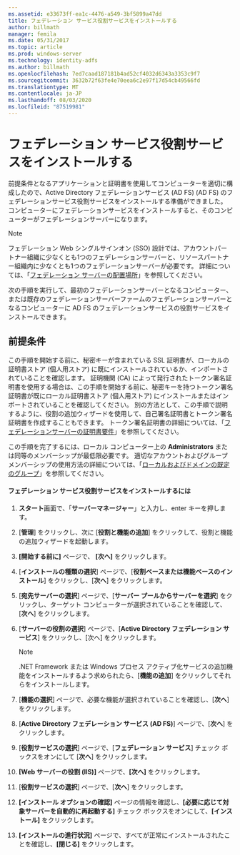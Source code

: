 ```yaml
---
ms.assetid: e33673ff-ea1c-4476-a549-3bf5899a47dd
title: フェデレーション サービス役割サービスをインストールする
author: billmath
manager: femila
ms.date: 05/31/2017
ms.topic: article
ms.prod: windows-server
ms.technology: identity-adfs
ms.author: billmath
ms.openlocfilehash: 7ed7caad187181b4ad52cf4032d6343a3353c9f7
ms.sourcegitcommit: 3632b72f63fe4e70eea6c2e97f17d54cb49566fd
ms.translationtype: MT
ms.contentlocale: ja-JP
ms.lasthandoff: 08/03/2020
ms.locfileid: "87519981"
---
```

# <a name="install-the-federation-service-role-service"></a>フェデレーション サービス役割サービスをインストールする

前提条件となるアプリケーションと証明書を使用してコンピューターを適切に構成したので、Active Directory フェデレーションサービス (AD FS) (AD FS) のフェデレーションサービス役割サービスをインストールする準備ができました。 コンピューターにフェデレーションサービスをインストールすると、そのコンピューターがフェデレーションサーバーになります。

> [!NOTE]
> フェデレーション Web シングルサインオン (SSO) 設計では、アカウントパートナー組織に少なくとも1つのフェデレーションサーバーと、リソースパートナー組織内に少なくとも1つのフェデレーションサーバーが必要です。 詳細については、「[フェデレーション サーバーの配置場所](/previous-versions/windows/it-pro/windows-server-2012-R2-and-2012/dd807127(v=ws.11))」を参照してください。

次の手順を実行して、最初のフェデレーションサーバーとなるコンピューター、または既存のフェデレーションサーバーファームのフェデレーションサーバーとなるコンピューターに AD FS のフェデレーションサービスの役割サービスをインストールできます。

## <a name="prerequisites"></a>前提条件
この手順を開始する前に、秘密キーが含まれている SSL 証明書が、ローカルの証明書ストア (個人用ストア) に既にインストールされているか、インポートされていることを確認します。 証明機関 (CA) によって発行されたトークン署名証明書を使用する場合は、この手順を開始する前に、秘密キーを持つトークン署名証明書が既にローカル証明書ストア (個人用ストア) にインストールまたはインポートされていることを確認してください。 別の方法として、この手順で説明するように、役割の追加ウィザードを使用して、自己署名証明書とトークン署名証明書を作成することもできます。 トークン署名証明書の詳細については、「[フェデレーションサーバーの証明書要件](../design/certificate-requirements-for-federation-servers.md)」を参照してください。

この手順を完了するには、ローカル コンピューター上の **Administrators** または同等のメンバーシップが最低限必要です。 適切なアカウントおよびグループメンバーシップの使用方法の詳細については、「[ローカルおよびドメインの既定のグループ](https://go.microsoft.com/fwlink/?LinkId=83477)」を参照してください。

#### <a name="to-install-the-federation-service-role-service"></a>フェデレーション サービス役割サービスをインストールするには

1. **スタート**画面で、「**サーバーマネージャー**」と入力し、enter キーを押します。

2. [**管理**] をクリックし、次に [**役割と機能の追加**] をクリックして、役割と機能の追加ウィザードを起動します。

3. **[開始する前に]** ページで、 **[次へ]** をクリックします。

4. [**インストールの種類の選択**] ページで、[**役割ベースまたは機能ベースのインストール**] をクリックし、[**次へ**] をクリックします。

5. [**宛先サーバーの選択**] ページで、[**サーバー プールからサーバーを選択**] をクリックし、ターゲット コンピューターが選択されていることを確認して、[**次へ**] をクリックします。

6. [**サーバーの役割の選択**] ページで、[**Active Directory フェデレーション サービス**] をクリックし、[次へ] をクリックします。

    > [!NOTE]
    > .NET Framework または Windows プロセス アクティブ化サービスの追加機能をインストールするよう求められたら、[**機能の追加**] をクリックしてそれらをインストールします。

7. [**機能の選択**] ページで、必要な機能が選択されていることを確認し、[**次へ**] をクリックします。

8. [**Active Directory フェデレーション サービス (AD FS)**] ページで、[**次へ**] をクリックします。

9. [**役割サービスの選択**] ページで、[**フェデレーション サービス**] チェック ボックスをオンにして [**次へ**] をクリックします。

10. **[Web サーバーの役割 (IIS)]** ページで、**[次へ]** をクリックします。

11. [**役割サービスの選択**] ページで、[**次へ**] をクリックします。

12. **[インストール オプションの確認]** ページの情報を確認し、**[必要に応じて対象サーバーを自動的に再起動する]** チェック ボックスをオンにして、**[インストール]** をクリックします。

13. **[インストールの進行状況]** ページで、すべてが正常にインストールされたことを確認し、**[閉じる]** をクリックします。